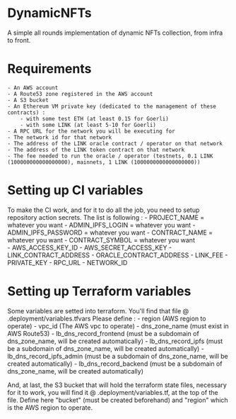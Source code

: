# DynamicNFTs
A simple all rounds implementation of dynamic NFTs collection, from infra to front.

# Requirements
	- An AWS account
	- A Route53 zone registered in the AWS account
	- A S3 bucket
	- An Ethereum VM private key (dedicated to the management of these contracts) :
		- with some test ETH (at least 0.15 for Goerli)
		- with some LINK (at least 5-10 for Goerli)
	- A RPC URL for the network you will be executing for
	- The network id for that network
	- The address of the LINK oracle contract / operator on that network
	- The address of the LINK token contract on that network
	- The fee needed to run the oracle / operator (testnets, 0.1 LINK (100000000000000000), mainnets, 1 LINK (1000000000000000000))

# Setting up CI variables

To make the CI work, and for it to do all the job, you need to setup repository action secrets.
The list is following :
              - PROJECT_NAME = whatever you want
              - ADMIN_IPFS_LOGIN = whatever you want
              - ADMIN_IPFS_PASSWORD = whatever you want
              - CONTRACT_NAME = whatever you want
              - CONTRACT_SYMBOL = whatever you want	      
              - AWS_ACCESS_KEY_ID
              - AWS_SECRET_ACCESS_KEY
              - LINK_CONTRACT_ADDRESS
              - ORACLE_CONTRACT_ADDRESS
              - LINK_FEE
              - PRIVATE_KEY
              - RPC_URL
              - NETWORK_ID

# Setting up Terraform variables

Some variables are setted into terraform. You'll find that file @ .deployment/variables.tfvars
Please define :
	- region (AWS region to operate)
	- vpc_id (The AWS vpc to operate)
	- dns_zone_name (must exist in AWS Route53)
	- lb_dns_record_frontend (must be a subdomain of dns_zone_name, will be created automatically)
	- lb_dns_record_ipfs (must be a subdomain of dns_zone_name, will be created automatically)
	- lb_dns_record_ipfs_admin (must be a subdomain of dns_zone_name, will be created automatically)
	- lb_dns_record_backend (must be a subdomain of dns_zone_name, will be created automatically)

And, at last, the S3 bucket that will hold the terraform state files, necessary for it to work, you will find it @ .deployment/variables.tf, at the top of the file. Define here "bucket" (must be created beforehand) and "region" which is the AWS region to operate.